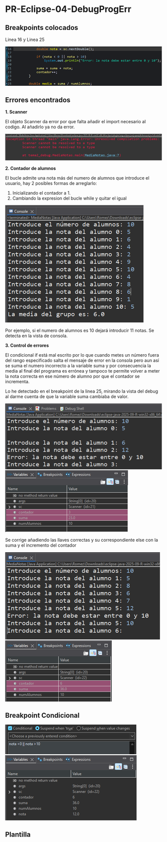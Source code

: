 # PR-Eclipse-04-DebugProgErr

## Breakpoints colocados
Linea 16 y Linea 25

![breakpoints](capturas/01_breakpoints.png)

## Errores encontrados

**1. Scanner**

El objeto Scanner da error por que falta añadir el import necesario al codigo. Al añadirlo ya no da error.

![error scanner](capturas/05_problemScanner.png)

**2. Contador de alumnos**

El bucle admite una nota más del numero de alumnos que introduce el usuario, hay 2 posibles formas de arreglarlo: 
1. Inicializando el contador a 1.
2. Cambiando la expresion del bucle while y quitar el igual

![error contador](capturas/06_errorContador.png)

Por ejemplo, si el numero de alumnos es 10 dejará introducir 11 notas. Se detecta en la vista de consola.

**3. Control de errores**

El condicional if está mal escrito por lo que cuando metes un número fuera del rango especificado salta el mensaje de error en la consola pero aun así se suma el numero incorrecto a la variable suma y por consecuencia la media al final del programa es errónea y tampoco te permite volver a meter la nota correcta en ese número de alumno por que el contador se incrementa. 

Lo he detectado en el breakpoint de la linea 25, mirando la vista del debug al darme cuenta de que la variable suma cambiaba de valor.

![error control errores](capturas/02_valoresIteracion(1).png)
![error control errores](capturas/02_valoresIteracion(2).png)

Se corrige añadiendo las llaves correctas y su correspondiente else con la suma y el incremento del contador

![error corregido](capturas/03_mediaCorregida(1).png)
![error corregido](capturas/03_mediaCorregida(2).png)

## Breakpoint Condicional

![breakpoint condicional](capturas/04_breakpointCondicional(1).png)
![breakpoint condicional](capturas/04_breakpointCondicional(2).png)

## Plantilla



















